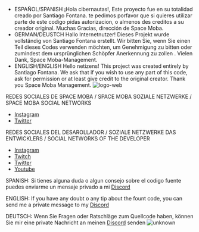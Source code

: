 - ESPAÑOL/SPANISH ¡Hola cibernautas!, Este proyecto fue en su totalidad creado por Santiago Fontana. te pedimos porfavor que si quieres utilizar parte de este codigo pidas autorizacion, o almenos des creditos a su creador original. Muchas Gracias, dirección de Space Moba.
- GERMAN/DEUSTCH Hallo Internetnutzer! Dieses Projekt wurde vollständig von Santiago Fontana erstellt. Wir bitten Sie, wenn Sie einen Teil dieses Codes verwenden möchten, um Genehmigung zu bitten oder zumindest dem ursprünglichen Schöpfer Anerkennung zu zollen . Vielen Dank, Space Moba-Management.
- ENGLISH/ENGLISH Hello netizens! This project was created entirely by Santiago Fontana. We ask that if you wish to use any part of this code, ask for permission or at least give credit to the original creator. Thank you Space Moba Management.
![logo-web](https://user-images.githubusercontent.com/115507987/195138521-c2d666ee-bb35-42a9-9dfd-c56ea6636698.png)

REDES SOCIALES DE SPACE MOBA / SPACE MOBA SOZIALE NETZWERKE / SPACE MOBA SOCIAL NETWORKS
- [Instagram](https://www.instagram.com/spacemobaar/)
- [Twitter](https://twitter.com/SpaceMoba)

REDES SOCIALES DEL DESAROLLADOR / SOZIALE NETZWERKE DAS ENTWICKLERS / SOCIAL NETWORKS OF THE DEVELOPER
- [Instagram](https://www.instagram.com/santiagofontanaa/)
- [Twitch](https://www.twitch.tv/deus4gt)
- [Twitter](https://twitter.com/SpaceMoba)
- [Youtube](https://www.youtube.com/channel/UCN615VEfM1QNdwBxGZOvdTQ)

SPANISH: 
 Si tienes alguna duda o algun consejo sobre el codigo fuente puedes enviarme un mensaje privado a mi [Discord](deus4gt#0499)

ENGLISH: 
 If you have any doubt o any tip about the fount code, you can send me a private message to my [Discord](deus4gt#0499)
 
DEUTSCH: 
 Wenn Sie Fragen oder Ratschläge zum Quellcode haben, können Sie mir eine private Nachricht an meinen [Discord](deus4gt#0499) senden
![unknown](https://user-images.githubusercontent.com/115507987/195141802-bc738c52-3380-4f32-b4d5-a65135114e12.png)
